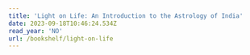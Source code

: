```yaml
---
title: 'Light on Life: An Introduction to the Astrology of India'
date: 2023-09-18T10:46:24.534Z
read_year: 'NO'
url: /bookshelf/light-on-life
---
```


